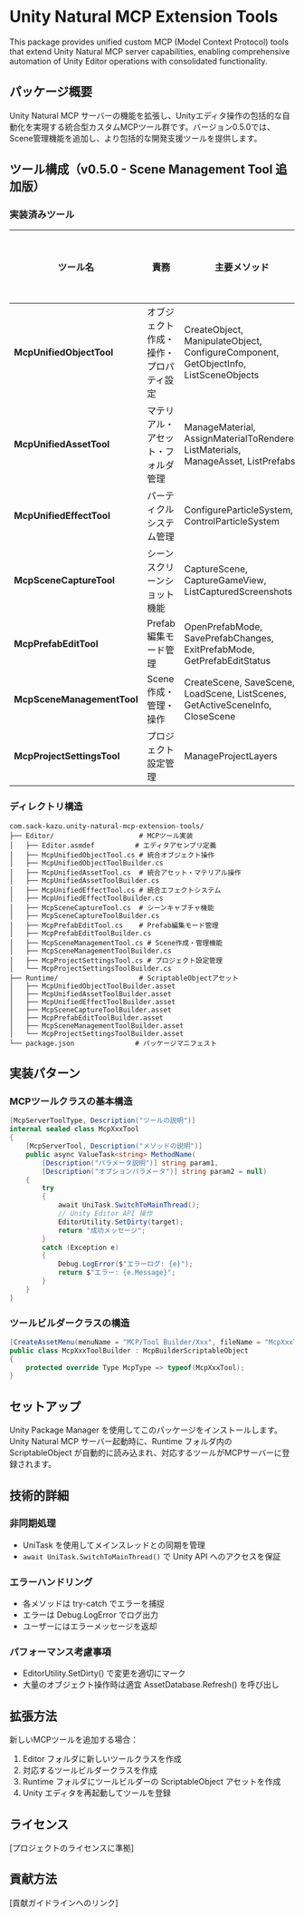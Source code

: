 # Unity Natural MCP Extension Tools

This package provides unified custom MCP (Model Context Protocol) tools that extend Unity Natural MCP server capabilities, enabling comprehensive automation of Unity Editor operations with consolidated functionality.

## パッケージ概要

Unity Natural MCP サーバーの機能を拡張し、Unityエディタ操作の包括的な自動化を実現する統合型カスタムMCPツール群です。バージョン0.5.0では、Scene管理機能を追加し、より包括的な開発支援ツールを提供します。

## ツール構成（v0.5.0 - Scene Management Tool 追加版）

### 実装済みツール

| ツール名 | 責務 | 主要メソッド | メソッド数 |
|---------|------|-------------|-----------|
| **McpUnifiedObjectTool** | オブジェクト作成・操作・プロパティ設定 | CreateObject, ManipulateObject, ConfigureComponent, GetObjectInfo, ListSceneObjects | 5 |
| **McpUnifiedAssetTool** | マテリアル・アセット・フォルダ管理 | ManageMaterial, AssignMaterialToRenderer, ListMaterials, ManageAsset, ListPrefabs | 5 |
| **McpUnifiedEffectTool** | パーティクルシステム管理 | ConfigureParticleSystem, ControlParticleSystem | 2 |
| **McpSceneCaptureTool** | シーンスクリーンショット機能 | CaptureScene, CaptureGameView, ListCapturedScreenshots | 3 |
| **McpPrefabEditTool** | Prefab編集モード管理 | OpenPrefabMode, SavePrefabChanges, ExitPrefabMode, GetPrefabEditStatus | 4 |
| **McpSceneManagementTool** | Scene作成・管理・操作 | CreateScene, SaveScene, LoadScene, ListScenes, GetActiveSceneInfo, CloseScene | 6 |
| **McpProjectSettingsTool** | プロジェクト設定管理 | ManageProjectLayers | 1 |

### ディレクトリ構造

```
com.sack-kazu.unity-natural-mcp-extension-tools/
├── Editor/                     # MCPツール実装
│   ├── Editor.asmdef          # エディタアセンブリ定義
│   ├── McpUnifiedObjectTool.cs # 統合オブジェクト操作
│   ├── McpUnifiedObjectToolBuilder.cs
│   ├── McpUnifiedAssetTool.cs  # 統合アセット・マテリアル操作
│   ├── McpUnifiedAssetToolBuilder.cs
│   ├── McpUnifiedEffectTool.cs # 統合エフェクトシステム
│   ├── McpUnifiedEffectToolBuilder.cs
│   ├── McpSceneCaptureTool.cs  # シーンキャプチャ機能
│   ├── McpSceneCaptureToolBuilder.cs
│   ├── McpPrefabEditTool.cs    # Prefab編集モード管理
│   ├── McpPrefabEditToolBuilder.cs
│   ├── McpSceneManagementTool.cs # Scene作成・管理機能
│   ├── McpSceneManagementToolBuilder.cs
│   ├── McpProjectSettingsTool.cs # プロジェクト設定管理
│   └── McpProjectSettingsToolBuilder.cs
├── Runtime/                    # ScriptableObjectアセット
│   ├── McpUnifiedObjectToolBuilder.asset
│   ├── McpUnifiedAssetToolBuilder.asset
│   ├── McpUnifiedEffectToolBuilder.asset
│   ├── McpSceneCaptureToolBuilder.asset
│   ├── McpPrefabEditToolBuilder.asset
│   ├── McpSceneManagementToolBuilder.asset
│   └── McpProjectSettingsToolBuilder.asset
└── package.json               # パッケージマニフェスト
```

## 実装パターン

### MCPツールクラスの基本構造

```csharp
[McpServerToolType, Description("ツールの説明")]
internal sealed class McpXxxTool
{
    [McpServerTool, Description("メソッドの説明")]
    public async ValueTask<string> MethodName(
        [Description("パラメータ説明")] string param1,
        [Description("オプションパラメータ")] string param2 = null)
    {
        try
        {
            await UniTask.SwitchToMainThread();
            // Unity Editor API 操作
            EditorUtility.SetDirty(target);
            return "成功メッセージ";
        }
        catch (Exception e)
        {
            Debug.LogError($"エラーログ: {e}");
            return $"エラー: {e.Message}";
        }
    }
}
```

### ツールビルダークラスの構造

```csharp
[CreateAssetMenu(menuName = "MCP/Tool Builder/Xxx", fileName = "McpXxxToolBuilder")]
public class McpXxxToolBuilder : McpBuilderScriptableObject
{
    protected override Type McpType => typeof(McpXxxTool);
}
```

## セットアップ

Unity Package Manager を使用してこのパッケージをインストールします。Unity Natural MCP サーバー起動時に、Runtime フォルダ内の ScriptableObject が自動的に読み込まれ、対応するツールがMCPサーバーに登録されます。

## 技術的詳細

### 非同期処理

- UniTask を使用してメインスレッドとの同期を管理
- `await UniTask.SwitchToMainThread()` で Unity API へのアクセスを保証

### エラーハンドリング

- 各メソッドは try-catch でエラーを捕捉
- エラーは Debug.LogError でログ出力
- ユーザーにはエラーメッセージを返却

### パフォーマンス考慮事項

- EditorUtility.SetDirty() で変更を適切にマーク
- 大量のオブジェクト操作時は適宜 AssetDatabase.Refresh() を呼び出し

## 拡張方法

新しいMCPツールを追加する場合：

1. Editor フォルダに新しいツールクラスを作成
2. 対応するツールビルダークラスを作成
3. Runtime フォルダにツールビルダーの ScriptableObject アセットを作成
4. Unity エディタを再起動してツールを登録

## ライセンス

[プロジェクトのライセンスに準拠]

## 貢献方法

[貢献ガイドラインへのリンク]